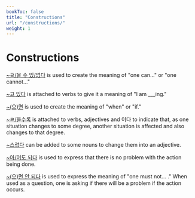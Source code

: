 ```yaml
---
bookToc: false
title: "Constructions"
url: "/constructions/"
weight: 1
---
```


# Constructions

[~ㄹ/을 수
있/없다](https://www.howtostudykorean.com/unit-2-lower-intermediate-korean-grammar/unit-2-lessons-42-50/lesson-45/#451)
is used to create the meaning of "one can..." or "one cannot..."

[~고 있다](https://www.howtostudykorean.com/unit1/unit-1-lessons-17-25-2/lesson-18/#ppt) is attached
to verbs to give it a meaning of "I am ___ing."

[~(으)면](https://www.howtostudykorean.com/unit-2-lower-intermediate-korean-grammar/unit-2-lessons-42-50/lesson-43/#431)
is used to create the meaning of "when" or "if."

[~ㄹ/을수록](https://www.howtostudykorean.com/unit-6/lessons-126-133/lesson-132/#1321) is attached
to verbs, adjectives and 이다 to indicate that, as one situation changes to some degree, another
situation is affected and also changes to that degree.

[~스럽다](https://www.howtostudykorean.com/unit1/unit-1-lessons-9-16/lesson-16/#s2) can be added to
some nouns to change them into an adjective.

[~아/어도
되다](https://www.howtostudykorean.com/unit-2-lower-intermediate-korean-grammar/unit-2-lessons-42-50/lesson-49/#492)
is used to express that there is no problem with the action being done.

[~(으)면 안
되다](https://www.howtostudykorean.com/upper-intermediate-korean-grammar/unit-4-lessons-76-83/lesson-80/#802)
is used to express the meaning of "one must not... ." When used as a question, one is asking if
there will be a problem if the action occurs.
